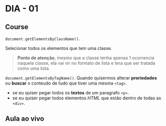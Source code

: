 # DIA - 01

## Course

`document.getElementsByClassName()`.

Selecionar todos os elementos que tem uma classe. 
> **Ponto de atenção**,  mesmo que a classe tenha apenas 1 ocorrencia naquela classe, ela vai vir no formato de lista e tera que ser tratada como uma lista.


`document.getElementsByTagName()`. 
Quando quisermos alterar **proriedades** ou **buscar** o conteudo de tudo que tiver uma mesma `<tag>`.
  - se eu quiser pegar todos os **textos** de um paragrafo `<p>`.
  - se eu quiser pegar todos elementos *HTML* que estão dentro de todas as `<div>`.


## Aula ao vivo

